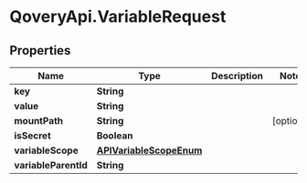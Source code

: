 # QoveryApi.VariableRequest

## Properties

Name | Type | Description | Notes
------------ | ------------- | ------------- | -------------
**key** | **String** |  | 
**value** | **String** |  | 
**mountPath** | **String** |  | [optional] 
**isSecret** | **Boolean** |  | 
**variableScope** | [**APIVariableScopeEnum**](APIVariableScopeEnum.md) |  | 
**variableParentId** | **String** |  | 



